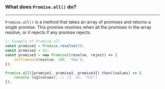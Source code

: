 ### What does `Promise.all()` do?
---
`Promise.all()` is a method that takes an array of promises and returns a single promise. This promise resolves when all the promises in the array resolve, or it rejects if any promise rejects.

```javascript
// Example of Promise.all
const promise1 = Promise.resolve(3);
const promise2 = 42;
const promise3 = new Promise((resolve, reject) => {
    setTimeout(resolve, 100, 'foo');
});

Promise.all([promise1, promise2, promise3]).then((values) => {
    console.log(values); // [3, 42, "foo"]
});
```